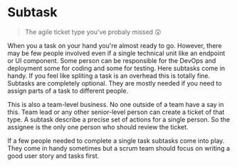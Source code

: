 # Subtask

> The agile ticket type you've probaly missed 😲

When you a task on your hand you're almost ready to go. However, there may be few people involved even if a single technical unit like an endpoint or UI component. Some person can be responsible for the DevOps and deployment some for coding and some for testing. Here subtasks come in handy. If you feel like spliting a task is an overhead this is totally fine. Subtasks are completely optional. They are mostly needed if you need to assign parts of a task to different people.

This is also a team-level business. No one outside of a team have a say in this. Team lead or any other senior-level person can create a ticket of that type. A subtask describe a precise set of actions for a single person. So the assignee is the only one person who should review the ticket.

If a few people needed to complete a single task subtasks come into play. They come in handy sometimes but a scrum team should focus on writing a good user story and tasks first. 
